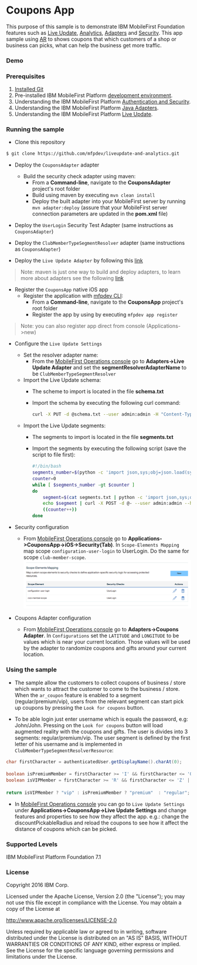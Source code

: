 # Coupons App

This purpose of this sample is to demonstrate IBM MobileFirst Foundation features such as [Live Update](https://mobilefirstplatform.ibmcloud.com/tutorials/en/foundation/8.0/using-the-mfpf-sdk/live-update/), [Analytics](https://mobilefirstplatform.ibmcloud.com/tutorials/en/foundation/8.0/analytics/), [Adapters](https://mobilefirstplatform.ibmcloud.com/tutorials/en/foundation/8.0/adapters/) and [Security](https://mobilefirstplatform.ibmcloud.com/tutorials/en/foundation/8.0/authentication-and-security/).  This app sample using [AR](https://www.wikiwand.com/en/Augmented_reality) to shows coupons that which customers of a shop or business can picks, what can help the business get more traffic.

### Demo

### Prerequisites
1. [Installed Git](https://git-scm.com/book/en/v2/Getting-Started-Installing-Git)
2. Pre-installed IBM MobileFirst Platform [development environment](https://mobilefirstplatform.ibmcloud.com/tutorials/en/foundation/8.0/setting-up-your-development-environment/).
3. Understanding the IBM MobileFirst Platform [Authentication and Security](https://mobilefirstplatform.ibmcloud.com/tutorials/en/foundation/8.0/authentication-and-security/).
4. Understanding the IBM MobileFirst Platform [Java Adapters](https://mobilefirstplatform.ibmcloud.com/tutorials/en/foundation/8.0/adapters/java-adapters/).
5. Understanding the IBM MobileFirst Platform [Live Update](https://mobilefirstplatform.ibmcloud.com/tutorials/en/foundation/8.0/using-the-mfpf-sdk/live-update/).

### Running the sample

- Clone this repository   

 ```bash
 $ git clone https://github.com/mfpdev/liveupdate-and-analytics.git
 ```

- Deploy the `CouponsAdapter` adapter
  * Build the security check adapter using maven:
    * From a **Command-line**, navigate to the **CouponsAdapter** project's root folder
    * Build using maven by executing `mvn clean install`
    * Deploy the built adapter into your MobileFirst server by running `mvn adapter:deploy` (assure that your MobileFirst
  server connection parameters are updated in the **pom.xml** file)
- Deploy the `UserLogin` Security Test Adapter (same instructions as `CouponsAdapter`)
- Deploy the `ClubMemberTypeSegmentResolver` adapter (same instructions as `CouponsAdapter`)

- Deploy the `Live Update Adapter` by following this  [link](https://mobilefirstplatform.ibmcloud.com/tutorials/en/foundation/8.0/using-the-mfpf-sdk/live-update/#adding-live-update-to-mobilefirst-server)

>Note: maven is just one way to build and deploy adapters, to learn more about adapters see the following [link](https://mobilefirstplatform.ibmcloud.com/tutorials/en/foundation/8.0/adapters/)

- Register the `CouponsApp` native iOS app
  * Register the application with [mfpdev CLI](https://mobilefirstplatform.ibmcloud.com/tutorials/en/foundation/8.0/using-the-mfpf-sdk/using-mobilefirst-cli-to-manage-mobilefirst-artifacts/):
    * From a **Command-line**, navigate to the **CouponsApp** project's root folder
    * Register the app by using by executing `mfpdev app register`

>Note: you can also register app direct from console (Applications->new)

- Configure the `Live Update Settings`
  - Set the resolver adapter name:
    * From the [MobileFirst Operations console](http://localhost:9080/mfpconsole) go to **Adapters->Live Update Adapter** and set the **segmentResolverAdapterName** to be `ClubMemberTypeSegmentResolver`
  - Import the Live Update schema:
    * The scheme to import is located in the file **schema.txt**
    * Import the schema by executing the following curl command:

      ```bash
      curl -X PUT -d @schema.txt --user admin:admin -H "Content-Type:application/json" http://localhost:9080/mfpadmin/management-apis/2.0/runtimes/mfp/admin-plugins/liveUpdateAdapter/com.github.mfpdev.sample.CouponsApp/schema
      ```
  - Import the Live Update segments:
    * The segments to import is located in the file **segments.txt**
    * Import the segments by executing the following script (save the script to file first):

      ```bash
      #!/bin/bash
      segments_number=$(python -c 'import json,sys;obj=json.load(sys.stdin);print len(obj["items"]);' < segments.txt)
      counter=0
      while [ $segments_number -gt $counter ]
      do
          segment=$(cat segments.txt | python -c 'import json,sys;obj=json.load(sys.stdin);data_str=json.dumps(obj["items"]['$counter']);print data_str;')
          echo $segment | curl -X POST -d @- --user admin:admin --header "Content-Type:application/json" http://localhost:9080/mfpadmin/management-apis/2.0/runtimes/mfp/admin-plugins/liveUpdateAdapter/com.github.mfpdev.sample.CouponsApp/segment
          ((counter++))
      done
      ```
- Security configuration
  * From [MobileFirst Operations console](http://localhost:9080/mfpconsole) go to **Applications->CouponsApp->iOS->Security(Tab)**. In `Scope-Elements Mapping` map scope `configuration-user-login` to UserLogin.  Do the same for scope `club-member-scope`.  
  ![Scope Mapping](./images/scopeMapping.png)

- Coupons Adapter configuration
  * From [MobileFirst Operations console](http://localhost:9080/mfpconsole) go to **Adapters->Coupons Adapter**. In `Configurations` set the `LATITUDE` and `LONGITUDE` to be values which is near your current location.  Those values will be used by the adapter to randomize coupons and gifts around your current location.


### Using the sample

  * The sample allow the customers to collect coupons of business / store which wants to attract the customer to come to the business / store.  When the `ar_coupon` feature is enabled to a segment (regular/premium/vip), users from the relevant segment can start pick up coupons by pressing the `Look for coupons` button.  

  * To be able login just enter username which is equals the password, e.g: John/John. Pressing on the `Look for coupons` button will load augmented reality with the coupons and gifts.  The user is divides into 3 segments: regular/premium/vip. The user segment is defined by the first letter of his username and is implemented in `ClubMemberTypeSegmentResolverResource`:

  ```java
  char firstCharacter = authenticatedUser.getDisplayName().charAt(0);

  boolean isPremiumMember = firstCharacter >= 'I' && firstCharacter <= 'Q' || firstCharacter >= 'i' && firstCharacter <= 'q';
  boolean isVIPMember = firstCharacter >= 'R' && firstCharacter <= 'Z' || firstCharacter >= 'r' && firstCharacter <= 'z';

  return isVIPMember ? "vip" : isPremiumMember ? "premium"  : "regular";
  ```

  * In [MobileFirst Operations console](http://localhost:9080/mfpconsole) you can go to `Live Update Settings` under **Applications->CouponsApp->Live Update Settings** and change features and properties to see how they affect the app.  e.g.: change the discountPickableRadius and reload the coupons to see how it affect the distance of coupons which can be picked.


  ### Supported Levels
  IBM MobileFirst Platform Foundation 7.1

  ### License
  Copyright 2016 IBM Corp.

  Licensed under the Apache License, Version 2.0 (the "License");
  you may not use this file except in compliance with the License.
  You may obtain a copy of the License at

  http://www.apache.org/licenses/LICENSE-2.0

  Unless required by applicable law or agreed to in writing, software
  distributed under the License is distributed on an "AS IS" BASIS,
  WITHOUT WARRANTIES OR CONDITIONS OF ANY KIND, either express or implied.
  See the License for the specific language governing permissions and
  limitations under the License.
